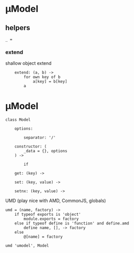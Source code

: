 # µModel

## helpers

	_ =

### extend
shallow object extend

		extend: (a, b) ->
			for own key of b
				a[key] = b[key]
			a

# µModel

	class Model

		options:

			separator: '/'

		constructor: (
			_data = {}, options
		) ->

			if

		get: (key) ->

		set: (key, value) ->

		setnx: (key, value) ->

UMD (play nice with AMD, CommonJS, globals)

	umd = (name, factory) ->
		if typeof exports is 'object'
			module.exports = factory
		else if typeof define is 'function' and define.amd
			define name, [], -> factory
		else
			@[name] = factory

	umd 'umodel', Model